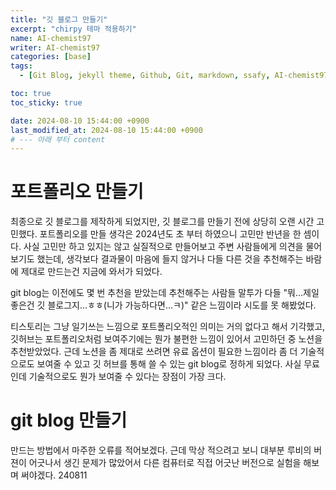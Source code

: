 ```yaml
---
title: "깃 블로그 만들기"
excerpt: "chirpy 테마 적용하기"
name: AI-chemist97
writer: AI-chemist97
categories: [base]
tags:
  - [Git Blog, jekyll theme, Github, Git, markdown, ssafy, AI-chemist97]

toc: true
toc_sticky: true

date: 2024-08-10 15:44:00 +0900
last_modified_at: 2024-08-10 15:44:00 +0900
# --- 아래 부터 content
---
```


# 포트폴리오 만들기
최종으로 깃 블로그를 제작하게 되었지만, 깃 블로그를 만들기 전에 상당히 오랜 시간 고민했다. 포트폴리오를 만들 생각은 2024년도 초 부터 하였으니 고민만 반년을 한 셈이다.
사실 고민만 하고 있지는 않고 실질적으로 만들어보고 주변 사람들에게 의견을 물어보기도 했는데, 생각보다 결과물이 마음에 들지 않거나 다들 다른 것을 추천해주는 바람에 제대로 만드는건 지금에 와서가 되었다.

git blog는 이전에도 몇 번 추천을 받았는데 추천해주는 사람들 말투가 다들
"뭐...제일 좋은건 깃 블로그지...ㅎㅎ(니가 가능하다면...ㅋ)" 같은 느낌이라 시도를 못 해봤었다.

티스토리는 그냥 일기쓰는 느낌으로 포트폴리오적인 의미는 거의 없다고 해서 기각했고, 깃허브는 포트폴리오처럼 보여주기에는 뭔가 불편한 느낌이 있어서 고민하던 중 노션을 추천받았었다. 근데 노션을 좀 제대로 쓰려면 유료 옵션이 필요한 느낌이라 좀 더 기술적으로도 보여줄 수 있고 깃 허브를 통해 쓸 수 있는 git blog로 정하게 되었다.
사실 무료인데 기술적으로도 뭔가 보여줄 수 있다는 장점이 가장 크다.

# git blog 만들기
만드는 방법에서 마주한 오류를 적어보겠다.
근데 막상 적으려고 보니 대부분 루비의 버젼이 어긋나서 생긴 문제가 많았어서 다른 컴퓨터로 직접 어긋난 버전으로 실험을 해보며 써야겠다.
240811